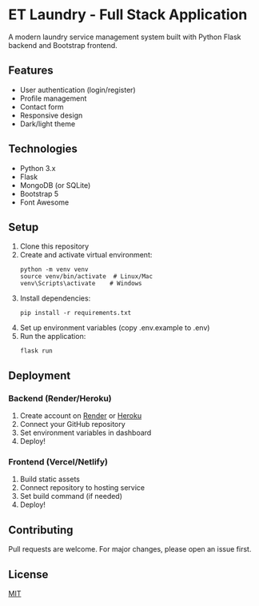 # ET Laundry - Full Stack Application

A modern laundry service management system built with Python Flask backend and Bootstrap frontend.

## Features
- User authentication (login/register)
- Profile management
- Contact form
- Responsive design
- Dark/light theme

## Technologies
- Python 3.x
- Flask
- MongoDB (or SQLite)
- Bootstrap 5
- Font Awesome

## Setup
1. Clone this repository
2. Create and activate virtual environment:
   ```
   python -m venv venv
   source venv/bin/activate  # Linux/Mac
   venv\Scripts\activate    # Windows
   ```
3. Install dependencies:
   ```
   pip install -r requirements.txt
   ```
4. Set up environment variables (copy .env.example to .env)
5. Run the application:
   ```
   flask run
   ```

## Deployment
### Backend (Render/Heroku)
1. Create account on [Render](https://render.com) or [Heroku](https://heroku.com)
2. Connect your GitHub repository
3. Set environment variables in dashboard
4. Deploy!

### Frontend (Vercel/Netlify)
1. Build static assets
2. Connect repository to hosting service
3. Set build command (if needed)
4. Deploy!

## Contributing
Pull requests are welcome. For major changes, please open an issue first.

## License
[MIT](https://choosealicense.com/licenses/mit/)